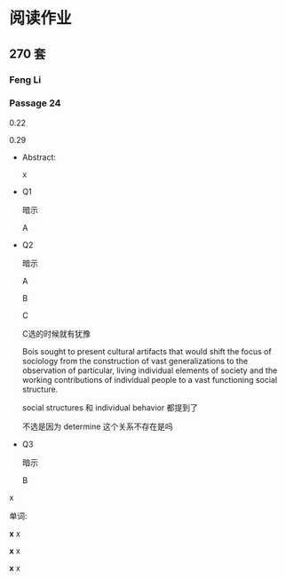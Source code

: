 # 阅读作业

## 270 套

### Feng Li

### Passage 24

0.22

0.29

* Abstract: 

  x

* Q1

  暗示

  A

  
  

* Q2

  暗示

  A

  B

  C

  C选的时候就有犹豫  

  Bois sought to present cultural artifacts that would shift the focus of sociology from the construction of vast generalizations to the observation of particular, living individual elements of society and the working contributions of individual people to a vast functioning social structure.

  social structures 和 individual behavior 都提到了

  不选是因为 determine 这个关系不存在是吗

* Q3

  暗示

  B
  
  
  
  

x

单词:

__x__ x

__x__ x

__x__ x











